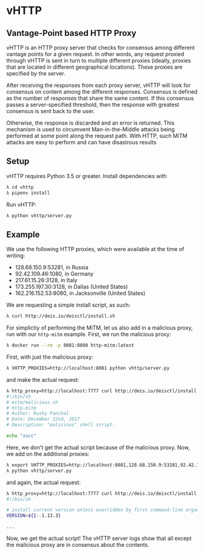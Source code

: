 # vHTTP
## Vantage-Point based HTTP Proxy

vHTTP is an HTTP proxy server that checks for consensus among different vantage
points for a given request. In other words, any request proxied through vHTTP
is sent in turn to multiple different proxies (ideally, proxies that are
located in different geographical locations). These proxies are specified by
the server.

After receiving the responses from each proxy server, vHTTP will look for
consensus on content among the different responses. Consensus is defined as the
number of responses that share the same content. If this consensus passes a
server-specified threshold, then the response with greatest consensus is sent
back to the user.

Otherwise, the response is discarded and an error is returned. This mechanism
is used to circumvent Man-in-the-Middle attacks being performed at some point
along the request path. With HTTP, such MiTM attacks are easy to perform and
can have disastrous results

## Setup

vHTTP requires Python 3.5 or greater. Install dependencies with

```bash
λ cd vhttp
λ pipenv install
```

Run vHTTP:

```bash
λ python vhttp/server.py
```

## Example

We use the following HTTP proxies, which were available at the time of writing:

- 128.68.150.9:53281, in Russia
- 92.42.109.46:1080, in Germany
- 217.61.15.26:3128, in Italy
- 173.255.197.30:3128, in Dallas (United States)
- 162.216.152.53:8080, in Jacksonville (United States)

We are requesting a simple install script, as such:

```bash
λ curl http://deis.io/deisctl/install.sh
```

For simplictiy of performing the MiTM, let us also add in a malicious proxy,
run with our `http-mitm` example. First, we run the malicious proxy:

```bash
λ docker run --rm -p 8081:8080 http-mitm:latest
```

First, with just the malicious proxy:

```bash
λ VHTTP_PROXIES=http://localhost:8081 python vhttp/server.py
```

and make the actual request:

```bash
λ http_proxy=http://localhost:7777 curl http://deis.io/deisctl/install.sh
#!/bin/sh
# mitm/malicious.sh
# http-mitm
# Author: Rushy Panchal
# Date: December 22nd, 2017
# Description: "malicious" shell script.

echo "zucc"
```

Here, we don't get the actual script because of the malicious proxy. Now, we
add on the additional proxies:

```bash
λ export VHTTP_PROXIES=http://localhost:8081,128.68.150.9:53281,92.42.109.46:1080,217.61.15.26:3128,173.255.197.30:3128,162.216.152.53:8080
λ python vhttp/server.py
```

and again, the actual request:

```bash
λ http_proxy=http://localhost:7777 curl http://deis.io/deisctl/install.sh
#!/bin/sh

# install current version unless overridden by first command-line argument
VERSION=${1:-1.13.3}

...
```

Now, we get the actual script! The vHTTP server logs show that all except the
malicious proxy are in consensus about the contents.
